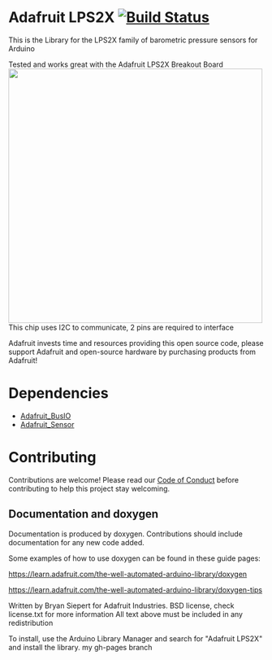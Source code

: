 # Adafruit LPS2X [![Build Status](https://github.com/adafruit/Adafruit_LPS2X/workflows/Arduino%20Library%20CI/badge.svg)](https://github.com/adafruit/Adafruit_LPS2X/actions)

This is the Library for the LPS2X family of barometric pressure sensors for Arduino

Tested and works great with the Adafruit LPS2X Breakout Board
[<img src="assets/board.png?raw=true" width="500px">](https://www.adafruit.com/products/45XX)
This chip uses I2C to communicate, 2 pins are required to interface

Adafruit invests time and resources providing this open source code, please support Adafruit and open-source hardware by purchasing products from Adafruit!

# Dependencies
* [Adafruit_BusIO](https://github.com/adafruit/Adafruit_BusIO)
* [Adafruit_Sensor](https://github.com/adafruit/Adafruit_Sensor)

# Contributing

Contributions are welcome! Please read our [Code of Conduct](https://github.com/adafruit/Adafruit_LPS2X/blob/master/CODE_OF_CONDUCT.md>)
before contributing to help this project stay welcoming.

## Documentation and doxygen
Documentation is produced by doxygen. Contributions should include documentation for any new code added.

Some examples of how to use doxygen can be found in these guide pages:

https://learn.adafruit.com/the-well-automated-arduino-library/doxygen

https://learn.adafruit.com/the-well-automated-arduino-library/doxygen-tips

Written by Bryan Siepert for Adafruit Industries.
BSD license, check license.txt for more information
All text above must be included in any redistribution

To install, use the Arduino Library Manager and search for "Adafruit LPS2X" and install the library.
my gh-pages branch
